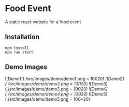 # Food Event
A static react website for a food event

## Installation
```
npm install
npm run start
```
## Demo Images
![Demo1](./src/images/demo/demo1.png = 100*20) 
![Demo2](./src/images/demo/demo2.png = 100*20) 
![Demo3](./src/images/demo/demo3.png = 100*20) 
![Demo4](./src/images/demo/demo4.png = 100*20) 
![Demo5](./src/images/demo/demo5.png = 100*20) 

